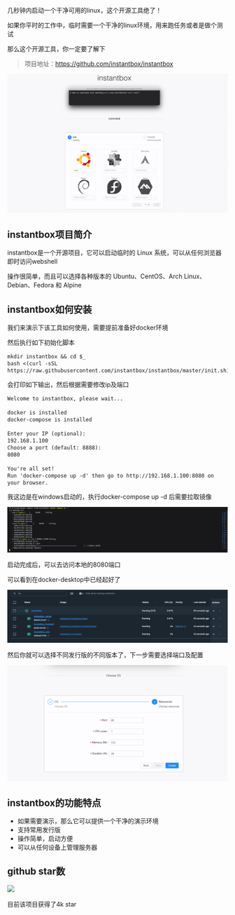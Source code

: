 几秒钟内启动一个干净可用的linux，这个开源工具绝了！

如果你平时的工作中，临时需要一个干净的linux环境，用来跑任务或者是做个测试

那么这个开源工具，你一定要了解下

>项目地址：https://github.com/instantbox/instantbox 

![instantbox](image.png)

## instantbox项目简介

instantbox是一个开源项目，它可以启动临时的 Linux 系统，可以从任何浏览器即时访问webshell

操作很简单，而且可以选择各种版本的 Ubuntu、CentOS、Arch Linux、Debian、Fedora 和 Alpine

## instantbox如何安装

我们来演示下该工具如何使用，需要提前准备好docker环境

然后执行如下初始化脚本

```
mkdir instantbox && cd $_
bash <(curl -sSL https://raw.githubusercontent.com/instantbox/instantbox/master/init.sh)
```

会打印如下输出，然后根据需要修改ip及端口

```
Welcome to instantbox, please wait...

docker is installed
docker-compose is installed

Enter your IP (optional): 
192.168.1.100
Choose a port (default: 8888): 
8080

You're all set! 
Run 'docker-compose up -d' then go to http://192.168.1.100:8080 on your browser.

```
我这边是在windows启动的，执行docker-compose up -d 后需要拉取镜像

![](image-1.png)

启动完成后，可以去访问本地的8080端口

可以看到在docker-desktop中已经起好了

![](image-2.png)

然后你就可以选择不同发行版的不同版本了，下一步需要选择端口及配置

![](image-3.png)


## instantbox的功能特点

- 如果需要演示，那么它可以提供一个干净的演示环境
- 支持常用发行版
- 操作简单，启动方便
- 可以从任何设备上管理服务器

## github star数

 ![](https://img.shields.io/github/stars/instantbox/instantbox?style=flat-square)

 目前该项目获得了4k star